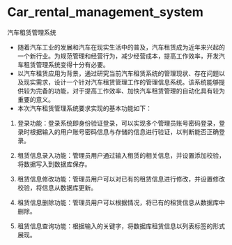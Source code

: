 # Car_rental_management_system
汽车租赁管理系统

* 随着汽车工业的发展和汽车在现实生活中的普及，汽车租赁成为近年来兴起的一个新行业。为规范管理和经营行为，减少经营成本，提高工作效率，开发汽车租赁管理系统变得十分有必要。
* 以汽车租赁应用为背景，通过研究当前汽车租赁系统的管理现状、存在问题以及现实需求，设计一个针对汽车租赁管理工作的管理信息系统。该系统能够提供较为完备的功能，对于提高工作效率、加快汽车租赁管理的自动化具有较为重要的意义。
* 本次汽车租赁管理系统要求实现的基本功能如下：

1. 登录功能：登录系统即身份验证登录，可以实现多个管理员账号密码登录，登录时根据输入的用户账号密码信息与存储的信息进行验证，以判断能否正确登录。

2. 租赁信息录入功能：管理员用户通过输入租赁的相关信息，并设置添加校验，将数据写入到数据库保存。

3. 租赁信息修改功能：管理员用户可以对已有的租赁信息进行修改，并设置修改校验，将信息从数据库更新。

4. 租赁信息删除功能：管理员用户可以根据情况，将已有的租赁信息从数据库中删除。 

5. 租赁信息查询功能：根据输入的关键字，将数据库租赁信息以列表标签的形式展现。

